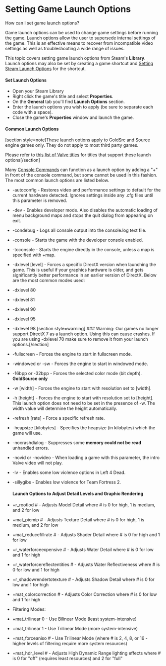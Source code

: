 # Setting Game Launch Options

How can I set game launch options?  
  
Game launch options can be used to change game settings before running the game. Launch options allow the user to supersede internal settings of the game. This is an effective means to recover from incompatible video settings as well as troubleshooting a wide range of issues.  
  
This topic covers setting game launch options from Steam's **Library**. Launch options may also be set by creating a game shortcut and [Setting Steam Launch Options](https://help.steampowered.com/en/faqs/view/0188-6BB7-D467-08E1) for the shortcut.  
  
#### Set Launch Options
  

* Open your Steam Library
* Right click the game's title and select **Properties**.
* On the **General** tab you'll find **Launch Options** section.
* Enter the launch options you wish to apply (be sure to separate each code with a space).
* Close the game's **Properties** window and launch the game.

  
  
#### Common Launch Options
[section style=note]These launch options apply to GoldSrc and Source engine games only. They do not apply to most third party games.  
  
Please refer to [this list of Valve titles](https://store.steampowered.com/search/?category1=998&developer=Valve) for titles that support these launch options[/section]  
  
Many [Console Commands](http://developer.valvesoftware.com/wiki/Console_Command_List) can function as a launch option by adding a "+" in front of the console command, but some cannot be used in this fashion. The most common launch options are listed below.  
  

* -autoconfig - Restores video and performance settings to default for the current hardware detected. Ignores settings inside any .cfg files until this parameter is removed.
* -dev - Enables developer mode. Also disables the automatic loading of menu background maps and stops the quit dialog from appearing on exit.
* -condebug - Logs all console output into the console.log text file.
* -console - Starts the game with the developer console enabled.
* -toconsole - Starts the engine directly in the console, unless a map is specified with +map.
* -dxlevel [level] - Forces a specific DirectX version when launching the game. This is useful if your graphics hardware is older, and gets significantly better performance in an earlier version of DirectX. Below are the most common modes used:  
  

* -dxlevel 80
* -dxlevel 81
* -dxlevel 90
* -dxlevel 95
* -dxlevel 98          [section style=warning] ### Warning:
Our games no longer support DirectX 7 as a launch option. Using this can cause crashes. If you are using -dxlevel 70 make sure to remove it from your launch options.[/section]
* -fullscreen - Forces the engine to start in fullscreen mode.
* -windowed or -sw - Forces the engine to start in windowed mode.
* -16bpp or -32bpp - Forces the selected color mode (bit depth). **GoldSource only**
* -w [width] - Forces the engine to start with resolution set to [width].
* -h [height] - Forces the engine to start with resolution set to [height]. This launch option does not need to be set in the presence of -w. The width value will determine the height automatically.
* -refresh [rate] - Force a specific refresh rate.
* -heapsize [kilobytes] - Specifies the heapsize (in kilobytes) which the game will use.
* -nocrashdialog - Suppresses some **memory could not be read** unhandled errors.
* -novid or -novideo - When loading a game with this parameter, the intro Valve video will not play.
* -lv - Enables some low violence options in Left 4 Dead.
* -sillygibs - Enables low violence for Team Fortress 2.

  #### Launch Options to Adjust Detail Levels and Graphic Rendering

* +r_rootlod # - Adjusts Model Detail where # is 0 for high, 1 is medium, and 2 for low
* +mat_picmip # - Adjusts Texture Detail where # is 0 for high, 1 is medium, and 2 for low
* +mat_reducefillrate # - Adjusts Shader Detail where # is 0 for high and 1 for low
* +r_waterforceexpensive # - Adjusts Water Detail where # is 0 for low and 1 for high
* +r_waterforcereflectentities # - Adjusts Water Reflectiveness where # is 0 for low and 1 for high
* +r_shadowrendertotexture # - Adjusts Shadow Detail where # is 0 for low and 1 for high
* +mat_colorcorrection # - Adjusts Color Correction where # is 0 for low and 1 for high
* Filtering Modes: 
* +mat_trilinear 0 - Use Bilinear Mode (least system-intensive)
* +mat_trilinear 1 - Use Trilinear Mode (more system-intensive)
* +mat_forceaniso # - Use Trilinear Mode (where # is 2, 4, 8, or 16 - higher levels of filtering require more system resources)
* +mat_hdr_level # - Adjusts High Dynamic Range lighting effects where # is 0 for "off" (requires least resources) and 2 for "full"

  
  
